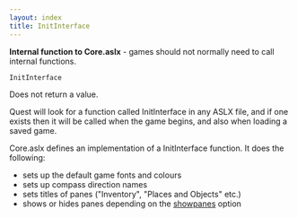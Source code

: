 ```yaml
---
layout: index
title: InitInterface
---
```


<b>Internal function to Core.aslx</b> - games should not normally need to call internal functions.

    InitInterface

Does not return a value.

Quest will look for a function called InitInterface in any ASLX file, and if one exists then it will be called when the game begins, and also when loading a saved game.

Core.aslx defines an implementation of a InitInterface function. It does the following:

-   sets up the default game fonts and colours
-   sets up compass direction names
-   sets titles of panes ("Inventory", "Places and Objects" etc.)
-   shows or hides panes depending on the [showpanes](../../attributes/showpanes.html) option

